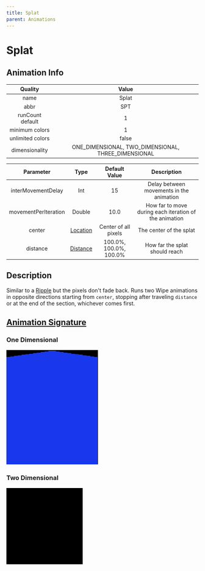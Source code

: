 ```yaml
---
title: Splat
parent: Animations
---
```


<!-- THIS FILE IS AUTOMATICALLY GENERATED -->
<!-- MAKE CHANGES TO THE AnimationInfo INSTANCE ASSOCIATED WITH THIS ANIMATION -->

# Splat

## Animation Info

|Quality|Value|
|:-:|:-:|
|name|Splat|
|abbr|SPT|
|runCount default|1|
|minimum colors|1|
|unlimited colors|false|
|dimensionality|ONE_DIMENSIONAL, TWO_DIMENSIONAL, THREE_DIMENSIONAL|

|Parameter|Type|Default Value|Description|
|:-:|:-:|:-:|:-:|
|interMovementDelay|Int|15|Delay between movements in the animation|
|movementPerIteration|Double|10.0|How far to move during each iteration of the animation|
|center|[Location](/core/new-animations.html#location)|Center of all pixels|The center of the splat|
|distance|[Distance](/core/new-animations.html#distance)|100.0%, 100.0%, 100.0%|How far the splat should reach|

## Description
Similar to a [Ripple](Ripple) but the pixels don't fade back.
Runs two Wipe animations in opposite directions starting from `center`, stopping after traveling `distance` or at the end of the section, whichever comes first.

## [Animation Signature](Animation-Signatures)
### One Dimensional

![Splat Signature](/signatures/splat.png)

### Two Dimensional

![Splat 2D Signature](/signatures/splat.gif)

